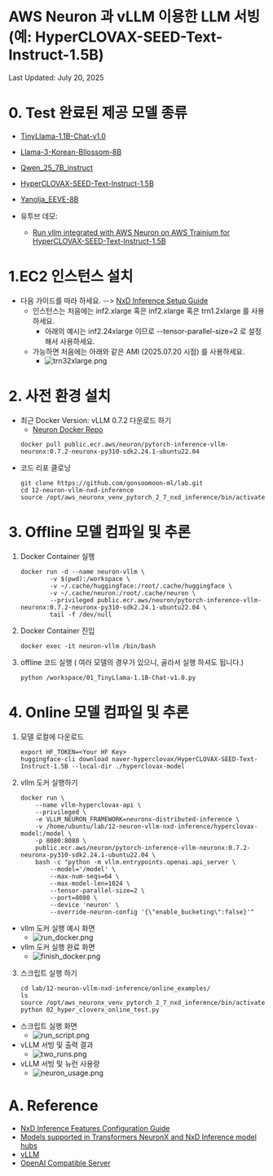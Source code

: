 # AWS Neuron 과 vLLM 이용한 LLM 서빙 (예: HyperCLOVAX-SEED-Text-Instruct-1.5B)

Last Updated: July 20, 2025


# 0. Test 완료된 제공 모델 종류
- [TinyLlama-1.1B-Chat-v1.0](https://huggingface.co/TinyLlama/TinyLlama-1.1B-Chat-v1.0)
- [Llama-3-Korean-Bllossom-8B](https://huggingface.co/MLP-KTLim/llama-3-Korean-Bllossom-8B)
- [Qwen_25_7B_instruct](https://huggingface.co/Qwen/Qwen2-7B-Instruct)
- [HyperCLOVAX-SEED-Text-Instruct-1.5B](https://huggingface.co/naver-hyperclovax/HyperCLOVAX-SEED-Text-Instruct-1.5B)
- [Yanolja_EEVE-8B](https://huggingface.co/yanolja/EEVE-Korean-10.8B-v1.0)

- 유투브 데모: 
    - [Run vllm integrated with AWS Neuron on AWS Trainium for HyperCLOVAX-SEED-Text-Instruct-1.5B](https://www.youtube.com/watch?v=XYW3xwrLQGQ) 

# 1.EC2 인스턴스 설치
- 다음 가이드를 따라 하세요. --> [NxD Inference Setup Guide](https://awsdocs-neuron.readthedocs-hosted.com/en/latest/libraries/nxd-inference/nxdi-setup.html#option-1-launch-an-instance-using-a-neuron-dlami)
    - 인스턴스는 처음에는 inf2.xlarge 혹은 inf2.xlarge 혹은 trn1.2xlarge 를 사용하세요. 
        - 아래의 예시는 inf2.24xlarge 이므로 --tensor-parallel-size=2 로 설정해서 사용하세요.
    - 가능하면 처음에는 아래와 같은 AMI (2025.07.20 시점) 를 사용하세요.
        - ![trn32xlarge.png](img/trn32xlarge.png)

# 2. 사전 환경 설치
- 최근 Docker Version:  vLLM 0.7.2 다운로드 하기
    - [Neuron Docker Repo](https://github.com/aws-neuron/deep-learning-containers/blob/2.24.1/docker/vllm/inference/0.7.2/Dockerfile.neuronx)
    ```
    docker pull public.ecr.aws/neuron/pytorch-inference-vllm-neuronx:0.7.2-neuronx-py310-sdk2.24.1-ubuntu22.04
    ```    
- 코드 리포 클로닝
    ```    
    git clone https://github.com/gonsoomoon-ml/lab.git
    cd 12-neuron-vllm-nxd-inference
    source /opt/aws_neuronx_venv_pytorch_2_7_nxd_inference/bin/activate
    ```        

# 3. Offline 모델 컴파일 및 추론
1. Docker Container 실행
    ```    
    docker run -d --name neuron-vllm \
            -v $(pwd):/workspace \
            -v ~/.cache/huggingface:/root/.cache/huggingface \
            -v ~/.cache/neuron:/root/.cache/neuron \
            --privileged public.ecr.aws/neuron/pytorch-inference-vllm-neuronx:0.7.2-neuronx-py310-sdk2.24.1-ubuntu22.04 \
            tail -f /dev/null    
    ```    
2. Docker Container 진입
    ```
    docker exec -it neuron-vllm /bin/bash    
    ```    
3. offline 코드 실행 ( 여러 모델의 경우가 있으니, 골라서 실행 하셔도 됩니다.)
    ```    
    python /workspace/01_TinyLlama-1.1B-Chat-v1.0.py
    ```    
        
# 4. Online 모델 컴파일 및 추론
1. 모델 로컬에 다운로드
    ```    
    export HF_TOKEN=<Your HF Key>
    huggingface-cli download naver-hyperclovax/HyperCLOVAX-SEED-Text-Instruct-1.5B --local-dir ./hyperclovax-model
    ```    
2. vllm 도커 실행하기
    ```    
    docker run \
        --name vllm-hyperclovax-api \
        --privileged \
        -e VLLM_NEURON_FRAMEWORK=neuronx-distributed-inference \
        -v /home/ubuntu/lab/12-neuron-vllm-nxd-inference/hyperclovax-model:/model \
        -p 8080:8080 \
        public.ecr.aws/neuron/pytorch-inference-vllm-neuronx:0.7.2-neuronx-py310-sdk2.24.1-ubuntu22.04 \
        bash -c "python -m vllm.entrypoints.openai.api_server \
            --model='/model' \
            --max-num-seqs=64 \
            --max-model-len=1024 \
            --tensor-parallel-size=2 \
            --port=8080 \
            --device 'neuron' \
            --override-neuron-config '{\"enable_bucketing\":false}'"
    ```     
- vllm 도커 실행 예시 화면
    - ![run_docker.png](img/run_docker.png)
- vllm 도커 실행 완료 화면
    - ![finish_docker.png](img/finish_docker.png)
3. 스크립트 실행 하기
    ```     
    cd lab/12-neuron-vllm-nxd-inference/online_examples/
    ls
    source /opt/aws_neuronx_venv_pytorch_2_7_nxd_inference/bin/activate
    python 02_hyper_cloverx_online_test.py 
    ```     
- 스크립트 실행 화면
    - ![run_script.png](img/run_script.png)    
- vLLM 서빙 및 출력 결과
    - ![two_runs.png](img/two_runs.png)        
- vLLM 서빙 및 뉴런 사용량
    - ![neuron_usage.png](img/neuron_usage.png)        


# A. Reference
* [NxD Inference Features Configuration Guide](https://awsdocs-neuron.readthedocs-hosted.com/en/latest/libraries/nxd-inference/developer_guides/feature-guide.html#nxdi-feature-guide)
* [Models supported in Transformers NeuronX and NxD Inference model hubs](https://awsdocs-neuron.readthedocs-hosted.com/en/latest/libraries/nxd-inference/developer_guides/migrate-from-tnx-to-nxdi.html)
* [vLLM](https://docs.vllm.ai/en/v0.6.0/index.html)
* [OpenAI Compatible Server](https://docs.vllm.ai/en/v0.6.0/serving/openai_compatible_server.html)